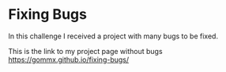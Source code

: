 # Fixing Bugs

In this challenge I received a project with many bugs to be fixed.

This is the link to my project page without bugs https://gommx.github.io/fixing-bugs/
